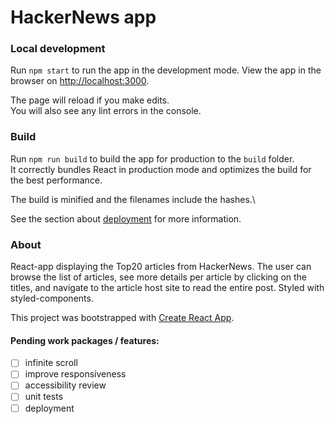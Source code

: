 # HackerNews app

### Local development

Run `npm start` to run the app in the development mode.
View the app in the browser on [http://localhost:3000](http://localhost:3000).

The page will reload if you make edits.\
You will also see any lint errors in the console.

### Build

Run `npm run build` to build the app for production to the `build` folder.\
It correctly bundles React in production mode and optimizes the build for the best performance.

The build is minified and the filenames include the hashes.\

See the section about [deployment](https://facebook.github.io/create-react-app/docs/deployment) for more information.

### About

React-app displaying the Top20 articles from HackerNews. The user can browse the list of articles, see more details per article by clicking on the titles, and navigate to the article host site to read the entire post. Styled with styled-components.

This project was bootstrapped with [Create React App](https://github.com/facebook/create-react-app).

#### Pending work packages / features:

- [ ] infinite scroll
- [ ] improve responsiveness
- [ ] accessibility review
- [ ] unit tests
- [ ] deployment
